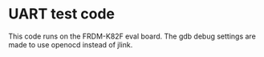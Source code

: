 # UART test code

This code runs on the FRDM-K82F eval board.
The gdb debug settings are made to use openocd instead of jlink.
